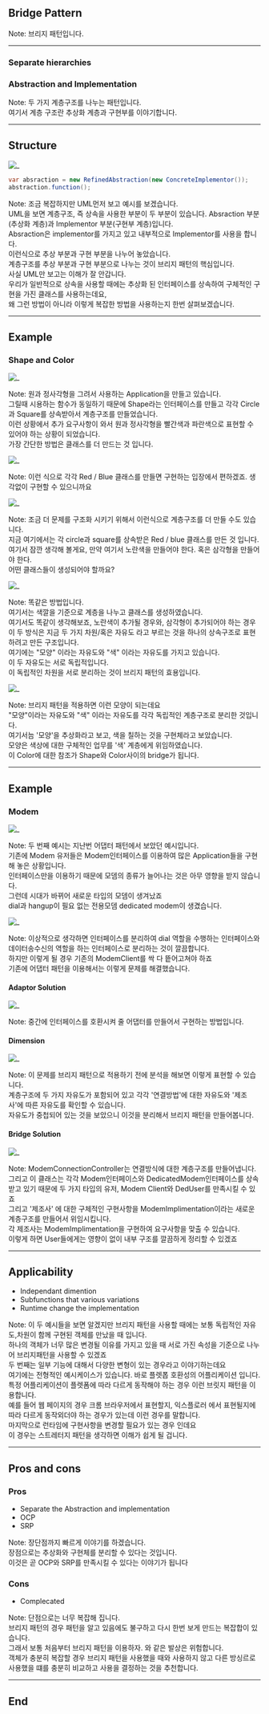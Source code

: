 ## Bridge Pattern

Note:
브리지 패턴입니다.

---

### Separate hierarchies
### Abstraction and Implementation

Note:
두 가지 계층구조를 나누는 패턴입니다.<br>
여기서 계층 구조란 추상화 계층과 구현부를 이야기합니다.

---

## Structure
![_](https://upload.wikimedia.org/wikipedia/commons/thumb/c/cf/Bridge_UML_class_diagram.svg/1500px-Bridge_UML_class_diagram.svg.png)


```csharp
var absraction = new RefinedAbstraction(new ConcreteImplementor());
abstraction.function();
```

Note:
조금 복잡하지만 UML먼저 보고 예시를 보겠습니다.<br>
UML을 보면 계층구조, 즉 상속을 사용한 부분이 두 부분이 있습니다. Absraction 부분(추상화 계층)과 Implementor 부분(구현부 계층)입니다.<br>
Absraction은 implementor를 가지고 있고 내부적으로 Implementor를 사용을 합니다.<br>
이런식으로 추상 부분과 구현 부분을 나누어 놓았습니다.<br>
계층구조를 추상 부분과 구현 부분으로 나누는 것이 브리지 패턴의 핵심입니다.<br>
사실 UML만 보고는 이해가 잘 안갑니다.<br>
우리가 일반적으로 상속을 사용할 때에는 추상화 된 인터페이스를 상속하여 구체적인 구현을 가진 클래스를 사용하는데요, <br>
왜 그런 방법이 아니라 이렇게 복잡한 방법을 사용하는지 한번 살펴보겠습니다.

---
## Example
### Shape and Color
![_](https://www.plantuml.com/plantuml/png/SoWkIImgAStDuShCAqajIajCJbK8paWiIAtcqdOfIYpNqEIgvKhEIImkLd3EB4hEIOLoWWjB4ujIkRZ0QXLiQdHrOV884PWYXzIy5A0D0000)

Note:
원과 정사각형을 그려서 사용하는 Application을 만들고 있습니다.<br>
그릴때 시용하는 함수가 동일하기 때문에 Shape라는 인터페이스를 만들고 각각 Circle과 Square를 상속받아서 계층구조를 만들었습니다.<br>
이런 상황에서 추가 요구사항이 와서 원과 정사각형을 빨간색과 파란색으로 표현할 수 있어야 하는 상황이 되었습니다.<br>
가장 간단한 방법은 클래스를 더 만드는 것 입니다.


![_](https://www.plantuml.com/plantuml/png/SoWkIImgAStDuShCAqajIajCJbK8paWiIAtcqdOfIYpNqEIgvU82YoZOrEZgAWIbfZXd5YNdf28BEkMKfa94qPG65vOc5c4eXOewfEQb06q60000)

Note: 이런 식으로 각각 Red / Blue 클래스를 만들면 구현하는 입장에서 편하겠죠. 생각없이 구현할 수 있으니까요


![_](https://www.plantuml.com/plantuml/png/SoWkIImgAStDuShCAqajIajCJbK8paWiIAtcqdOfIYpNqEIgvN9CAYufIamkKN3EB4hEIKNmWmjB4ujIkRZ0EXHiQdHrOKh055GeA3K5YwXJJcagX8-a7MOYc49eHn55Q8SAEwJcfG1z0000)

Note:
조금 더 문제를 구조화 시키기 위해서 이런식으로 계층구조를 더 만들 수도 있습니다.<br>
지금 여기에서는 각 circle과 square를 상속받은 Red / blue 클래스를 만든 것 입니다.<br>
여기서 잠깐 생각해 볼게요, 만약 여기서 노란색을 만들어야 한다. 혹은 삼각형을 만들어야 한다.<br>
어떤 클래스들이 생성되어야 할까요?


![_](https://www.plantuml.com/plantuml/png/SoWkIImgAStDuShCAqajIajCJbK8paWiIAtcqdOfIYpNqEIgvN9CAYufIamkKGXAJG5B8aISSafJ8K9SO4h1faPN5w4Eoa08EsSM9UTW4GykB4qiIaKs0s4od8MG01k3LGPga4DgNWhGLm00)

Note:
똑같은 방법입니다.<br>
여기서는 색깔을 기준으로 계층을 나누고 클래스를 생성하였습니다.<br>
여기서도 똑같이 생각해보죠, 노란색이 추가될 경우와, 삼각형이 추가되어야 하는 경우<br>
이 두 방식은 지금 두 가지 차원/혹은 자유도 라고 부르는 것을 하나의 상속구조로 표현하려고 만든 구조입니다.<br>
여기에는 "모양" 이라는 자유도와 "색" 이라는 자유도를 가지고 있습니다.<br>
이 두 자유도는 서로 독립적입니다.<br>
이 독립적인 차원을 서로 분리하는 것이 브리지 패턴의 효용입니다.<br>


![_](https://www.plantuml.com/plantuml/png/SoWkIImgAStDuN9CAYufIamkKGZEI2n8hUPILd3Epyaluj9sAKeirz3agkNYoimhIIrAIqnEXKfnWPKgvEiMPQPdbEX2HA62DZMwG87CekISL6IHuCBInA9KBh1AY4XGQWeorocdD9NB8JKl1UWc0000)

Note:
브리지 패턴을 적용하면 이런 모양이 되는데요<br>
"모양"이라는 자유도와 "색" 이라는 자유도를 각각 독립적인 계층구조로 분리한 것입니다.<br>
여기서늠 '모양'을 추상화라고 보고, 색을 칠하는 것을 구현체라고 보았습니다.<br>
모양은 색상에 대한 구체적인 업무를 '색' 계층에게 위임하였습니다.<br>
이 Color에 대한 참조가 Shape와 Color사이의 bridge가 됩니다. <br>

---
## Example
### Modem
![_](https://www.plantuml.com/plantuml/png/SoWkIImgAStDuShCAqajIajCJbNmpKz9pQtcqbPmoKpC0L8UYNdffGL0Hd1gNWgG2afDJiqiI-MgvU9ApaaiBbO8zWPhWVAyGv1vFkvGNcPHSWxKREUSpDIy4Yuk98w2hguTH98BQfg2Rcc1RWrCq3i4Yw2FEnP11w0ZWVu10000)

Note:
두 번째 예시는 지난번 어댑터 패턴에서 보았던 예시입니다.<br>
기존에 Modem 유저들은 Modem인터페이스를 이용하여 많은 Application들을 구현해 놓은 상황입니다. <br>
인터페이스만을 이용하기 때문에 모뎀의 종류가 늘어나는 것은 아무 영향을 받지 않습니다.<br>
그런데 시대가 바뀌어 새로운 타입의 모뎀이 생겨났죠<br>
dial과 hangup이 필요 없는 전용모뎀 dedicated modem이 생겼습니다.


![_](https://www.plantuml.com/plantuml/png/TO_F2W8X4CRlynJUmrU8XHOAjYvjFO3e5CAiBVxfKhrxRYgPq6bcVlpy-EoS5zQ7YK0RZ_OY9BB3JU7qW1KRqQWuZYXHtn5UbTDhGOHsiPOrZfqmrp172IG9vzWuV7BoDPpgQx-jhnwLbiAZIX2ajf9oZGrfDBwWQ9uTMe2yCCxNoOFA_azBRSZb60ypVnOvTMnWgjh0vdb9BG4DBX4D_lqs-wPtQ5IOw0q0)

Note:
이상적으로 생각하면 인터페이스를 분리하여 dial 역할을 수행하는 인터페이스와 데이터송수신의 역할을 하는 인터페이스로 분리하는 것이 깔끔합니다.<br>
하지만 이렇게 될 경우 기존의 ModemClient를 싹 다 띁어고쳐야 하죠<br>
기존에 어댑터 패턴을 이용해서는 이렇게 문제를 해결했습니다.


#### Adaptor Solution
![_](https://www.plantuml.com/plantuml/png/RP6nJiCm48RtUuhR8Jm0GrL4fIAbBBGyW6LVYoNNYMA7fI0n50d1oi3G8Xu0iS384n4_1AVK4Q7ovDmV__T_TnuwBofVBmrewwcQ2qbuNYXQhk00HreOFiw4NTGbVqp9AZukI9A-9hW5a4OuXzEyjSGgd_MhoRXVZKXfAJofLZnHekHGi8Kdz4M9nJnzunWLe_nyVkDLonAsTnYUDit7U_Fs4BPVuVxb21tJ7MArWsiUdp5irk5rdKnUfQVHbJHn_bEZoVfEOlUbOr98uc5sCzYv85x4B1liHKAlBV_k375tcDNbNvTybX0duuJuFmEvRPgGDqY65gp3aEVc1_y5)

Note:
중간에 인터페이스를 호환시켜 줄 어댑터를 만들어서 구현하는 방법입니다.


#### Dimension
![_](https://www.plantuml.com/plantuml/png/VOyz2W8n48NxEKKki5UGBGIBrKelC6IU44XMsIITXxSm-6HOBFD-NhwPQzEjzP8bhGtRNIF2vM4e8Z5hhU6OD7-4yOQbg0qsKby_JFqvlGwZpPZpk7nT_FPoyyhvH4L-2cEFdmkxEoPdTapYm1mDpC70oE9kSnSBwpv0gF-16Qlrajy0)

Note: 
이 문제를 브리지 패턴으로 적용하기 전에 분석을 해보면 이렇게 표현할 수 있습니다.<br>
계층구조에 두 가지 자유도가 포함되어 있고 각각 '연결방법'에 대한 자유도와 '제조사'에 따른 자유도를 확인할 수 있습니다.<br>
자유도가 중첩되어 있는 것을 보았으니 이것을 분리해서 브리지 패턴을 만들어봅니다.


#### Bridge Solution
![_](https://www.plantuml.com/plantuml/png/fPBFoXCn5CNtzoakk9Jn0Rhu-C22IdLZzG7Ip9qIo2Hb9kEcAXMgYBeGMh12ArsgY0Ywz8awUGYJwLM6Clq3Gc7kJS_zvPmarwKJXQjo3SeuAZ8X2H_ObF8ftCI-4ZfyxWephYQX6999m-SXIL9F29wrPlgKAYaSfJpS8PQga9hfjxKYutWf3ZykgG3W0fFawe08hR7cx_qgY57f2Y4TOwqn99so9bIki5fJCOKRJP1x-KI7CeRXCZhaabt6xfBSnZf2JPb3cntV6NiOWNupssjYGta88ABEVtYFVZttd-O0nn59DKcUSjgpiiCpExpJQ43zCt3H3P_QywgB6aAdf6ai7058BSeIXuD6nztWKRkxVsVViOQ3T8A19qzgc7T20xnpdq-fzL8kllgHTSxcQBCE2lOQoExdRwR4-_Tlr_NtR_NsjT_yyYzNjngk_pZx2wxVB77tuqNu-SqAdqV7s7uWR3bm_zzp5wQ7zTVFzMABzPUbV_MkNgpFEUe8pcT-_CL0nyxdXk0wfAbo_GS0)

Note:
ModemConnectionController는 연결방식에 대한 계층구조를 만들어냅니다.<br>
그리고 이 클래스는 각각 Modem인터페이스와 DedicatedModem인터페이스를 상속받고 있기 때문에 두 가지 타입의 유저, Modem Client와 DedUser를 만족시킬 수 있죠<br>
그리고 '제조사' 에 대한 구체적인 구현사항을 ModemImplimentation이라는 새로운 계층구조를 만들어서 위임시킵니다.<br>
각 제조사는 ModemImplimentation을 구현하여 요구사항을 맞출 수 있습니다.<br>
이렇게 하면 User들에게는 영향이 없이 내부 구조를 깔끔하게 정리할 수 있겠죠<br>

---
## Applicability
- Independant dimention
- Subfunctions that various variations 
- Runtime change the implementation

Note:
이 두 예시들을 보면 알겠지만 브리지 패턴을 사용할 때에는 보통 독립적인 자유도,차원이 함께 구현된 객체를 만났을 때 입니다.<br>
하나의 객체가 너무 많은 변경될 이유를 가지고 있을 때 서로 가진 속성을 기준으로 나누어 브리지패턴을 사용할 수 있겠죠<br>
두 번째는 일부 기능에 대해서 다양한 변형이 있는 경우라고 이야기하는데요 <br>
여기에는 전형적인 예시케이스가 있습니다. 바로 플렛폽 호환성의 어플리케이션 입니다. <br>
특정 어플리케이션이 플렛폼에 따라 다르게 동작해야 하는 경우 이런 브릿지 패턴을 이용합니다.<br>
예를 들어 웹 페이지의 경우 크롬 브라우저에서 표현할지, 익스플로러 에서 표현될지에 따라 다르게 동작외더야 하는 경우가 있는데 이런 경우를 말합니다.<br>
마지막으로 런타임에 구현사항을 변경할 필요가 있는 경우 인데요<br>
이 경우는 스트레터지 패턴을 생각하면 이해가 쉽게 될 겁니다.<br>

---
## Pros and cons
### Pros
- Separate the Abstraction and implementation
- OCP
- SRP

Note: 
장단점까지 빠르게 이야기를 하겠습니다.<br>
장점으로는 추상화와 구현체를 분리할 수 있다는 것입니다.<br>
이것은 곧 OCP와 SRP를 만족시킬 수 있다는 이야기가 됩니다<br>


### Cons
- Complecated

Note:
단점으로는 너무 복잡해 집니다.<br>
브리지 패턴의 경우 패턴을 알고 있음에도 불구하고 다시 한번 보게 만드는 복잡합이 있습니다.<br>
그래서 보통 처음부터 브리지 패턴을 이용하자. 와 같은 발상은 위험합니다. <br>
객체가 충분히 복잡할 경우 브리지 패턴을 사용했을 때와 사용하지 않고 다른 방싱르로 사용했을 떄를 충분히 비교하고 사용을 결정하는 것을 추천합니다.<br>

---
## End
